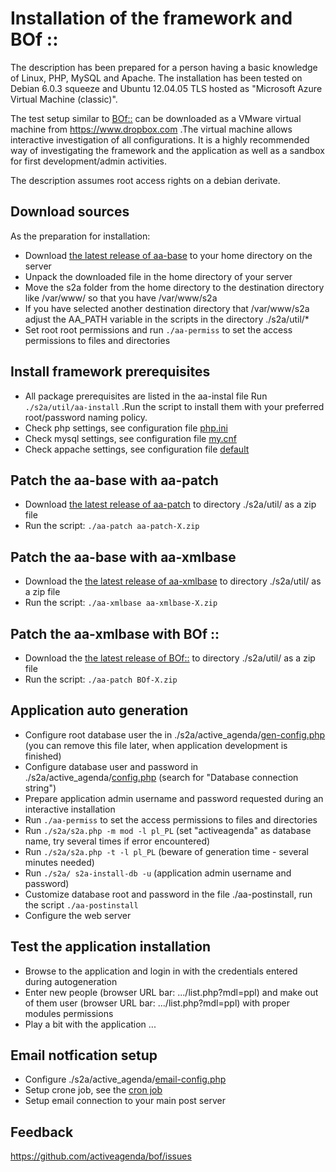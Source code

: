 # Installation of the framework and BOf ::
The description has been prepared for a person having a basic knowledge of Linux, PHP, MySQL and Apache. The installation has been tested on Debian 6.0.3 squeeze and Ubuntu 12.04.05 TLS hosted as "Microsoft Azure Virtual Machine (classic)".

The test setup similar to [BOf::](https://activeagenda.github.io) can be downloaded as a VMware virtual machine from https://www.dropbox.com .The virtual machine allows interactive investigation of all configurations. 
It is a highly recommended way of investigating the framework and the application as well as a sandbox for first development/admin activities.

The description assumes root access rights on a debian derivate.

## Download sources
As the preparation for installation:
* Download [the latest release of aa-base](https://github.com/activeagenda/aa-base/releases/latest) to your home directory on the server
* Unpack the downloaded file in the home directory of your server
* Move the s2a folder from the home directory to the destination directory like  /var/www/ so that you have /var/www/s2a 
* If you have selected another destination directory that /var/www/s2a adjust the AA_PATH variable in the scripts in the directory ./s2a/util/*
* Set root root permissions and run `./aa-permiss` to set the access permissions to files and directories 

##  Install framework prerequisites
* All package prerequisites are listed in the aa-instal file Run `./s2a/util/aa-install`  .Run the script to install them with your preferred root/password naming policy.
* Check php settings, see configuration file [php.ini](https://github.com/activeagenda/documentation/blob/master/1%20%20Framework%20and%20BOf%20installation/config%20file%20examples/php.ini)
* Check mysql settings, see configuration file [my.cnf](https://github.com/activeagenda/documentation/blob/master/1%20%20Framework%20and%20BOf%20installation/config%20file%20examples/my.cnf)
* Check appache settings, see configuration file [default](https://github.com/activeagenda/documentation/blob/master/1%20%20Framework%20and%20BOf%20installation/config%20file%20examples/default)

## Patch the aa-base with aa-patch
* Download [the latest release of aa-patch](https://github.com/activeagenda/aa-patch/releases/latest) to directory ./s2a/util/ as a zip file
* Run the script: `./aa-patch aa-patch-X.zip`

## Patch the aa-base with aa-xmlbase
* Download the [the latest release of aa-xmlbase](https://github.com/activeagenda/aa-xmlbase/releases/latest) to directory ./s2a/util/ as a zip file
* Run the script: `./aa-xmlbase aa-xmlbase-X.zip`

## Patch the aa-xmlbase with BOf ::
* Download the [the latest release of BOf::](https://github.com/activeagenda/bof/releases/latest) to directory ./s2a/util/ as a zip file
* Run the script: `./aa-patch BOf-X.zip` 

## Application auto generation
* Configure root database user the  in ./s2a/active_agenda/[gen-config.php](https://github.com/activeagenda/documentation/blob/master/1%20%20Framework%20and%20BOf%20installation/config%20file%20examples/gen-config.php) (you can remove this file later, when application development is finished)
* Configure database user and password in ./s2a/active_agenda/[config.php](https://github.com/activeagenda/documentation/blob/master/1%20%20Framework%20and%20BOf%20installation/config%20file%20examples/config.php) (search for "Database connection string") 
* Prepare application admin username and password requested during an interactive installation
* Run `./aa-permiss` to set the access permissions to files and directories 
* Run `./s2a/s2a.php -m mod -l pl_PL` (set "activeagenda" as database name, try several times if error encountered) 
* Run `./s2a/s2a.php -t -l pl_PL` (beware of generation time - several minutes needed)
* Run `./s2a/ s2a-install-db -u` (application admin username and password)
* Customize database root and password in the file ./aa-postinstall, run the script `./aa-postinstall`
* Configure the web server 

## Test the application installation
* Browse to the application and login in with the credentials entered during autogeneration
* Enter new people (browser URL bar: .../list.php?mdl=ppl) and make out of them user (browser URL bar: .../list.php?mdl=ppl) with proper modules permissions
* Play a bit with the application ...

## Email notfication setup
* Configure ./s2a/active_agenda/[email-config.php](https://github.com/activeagenda/documentation/blob/master/1%20%20Framework%20and%20BOf%20installation/config%20file%20examples/email-config.php) 
* Setup crone job, see the [cron job](https://github.com/activeagenda/documentation/blob/master/1%20%20Framework%20and%20BOf%20installation/config%20file%20examples/cronjob)
* Setup email connection to your main post server

## Feedback
https://github.com/activeagenda/bof/issues 